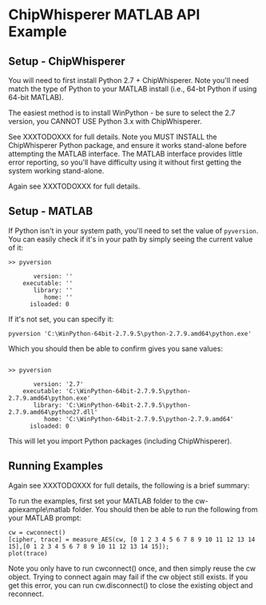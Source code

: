 # ChipWhisperer MATLAB API Example

## Setup - ChipWhisperer

You will need to first install Python 2.7 + ChipWhisperer. Note you'll need match the type of Python to your MATLAB install (i.e., 64-bt Python if using 64-bit MATLAB).

The easiest method is to install WinPython - be sure to select the 2.7 version, you CANNOT USE Python 3.x with ChipWhisperer.

See XXXTODOXXX for full details. Note you MUST INSTALL the ChipWhisperer Python package, and ensure it works stand-alone before attempting the MATLAB interface. The MATLAB interface provides little error reporting, so you'll have difficulty using it without first getting the system working stand-alone.

Again see XXXTODOXXX for full details.

## Setup - MATLAB

If Python isn't in your system path, you'll need to set the value of ```pyversion```. You can easily check if it's in your path by simply seeing the current value of it:

```
>> pyversion

       version: ''
    executable: ''
       library: ''
          home: ''
      isloaded: 0
```

If it's not set, you can specify it:

```
pyversion 'C:\WinPython-64bit-2.7.9.5\python-2.7.9.amd64\python.exe'
```

Which you should then be able to confirm gives you sane values:

```

>> pyversion

       version: '2.7'
    executable: 'C:\WinPython-64bit-2.7.9.5\python-2.7.9.amd64\python.exe'
       library: 'C:\WinPython-64bit-2.7.9.5\python-2.7.9.amd64\python27.dll'
          home: 'C:\WinPython-64bit-2.7.9.5\python-2.7.9.amd64'
      isloaded: 0
```

This will let you import Python packages (including ChipWhisperer).

## Running Examples

Again see XXXTODOXXX for full details, the following is a brief summary:

To run the examples, first set your MATLAB folder to the cw-apiexample\matlab folder. You should then be able to run the following from your MATLAB prompt:

```
cw = cwconnect()
[cipher, trace] = measure_AES(cw, [0 1 2 3 4 5 6 7 8 9 10 11 12 13 14 15],[0 1 2 3 4 5 6 7 8 9 10 11 12 13 14 15]);
plot(trace)
```

Note you only have to run cwconnect() once, and then simply reuse the cw object. Trying to connect again may fail if the cw object still exists. If you get this error, you can run cw.disconnect() to close the existing object and reconnect.

